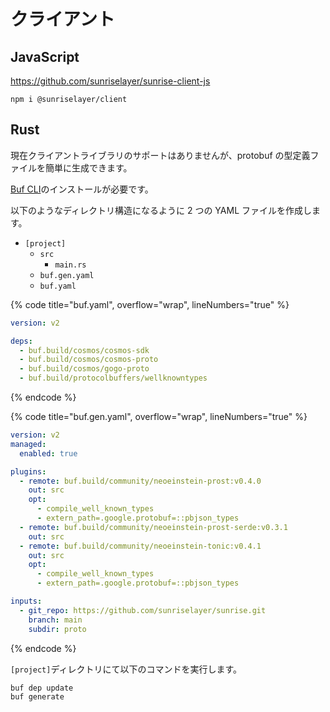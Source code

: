 # クライアント

## JavaScript

<https://github.com/sunriselayer/sunrise-client-js>

```shell
npm i @sunriselayer/client
```

## Rust

現在クライアントライブラリのサポートはありませんが、protobuf の型定義ファイルを簡単に生成できます。

[Buf CLI](https://buf.build/docs/installation/)のインストールが必要です。

以下のようなディレクトリ構造になるように 2 つの YAML ファイルを作成します。

- `[project]`
  - `src`
    - `main.rs`
  - `buf.gen.yaml`
  - `buf.yaml`

{% code title="buf.yaml", overflow="wrap", lineNumbers="true" %}

```yaml
version: v2

deps:
  - buf.build/cosmos/cosmos-sdk
  - buf.build/cosmos/cosmos-proto
  - buf.build/cosmos/gogo-proto
  - buf.build/protocolbuffers/wellknowntypes
```

{% endcode %}

{% code title="buf.gen.yaml", overflow="wrap", lineNumbers="true" %}

```yaml
version: v2
managed:
  enabled: true

plugins:
  - remote: buf.build/community/neoeinstein-prost:v0.4.0
    out: src
    opt:
      - compile_well_known_types
      - extern_path=.google.protobuf=::pbjson_types
  - remote: buf.build/community/neoeinstein-prost-serde:v0.3.1
    out: src
  - remote: buf.build/community/neoeinstein-tonic:v0.4.1
    out: src
    opt:
      - compile_well_known_types
      - extern_path=.google.protobuf=::pbjson_types

inputs:
  - git_repo: https://github.com/sunriselayer/sunrise.git
    branch: main
    subdir: proto
```

{% endcode %}

`[project]`ディレクトリにて以下のコマンドを実行します。

```shell
buf dep update
buf generate
```
